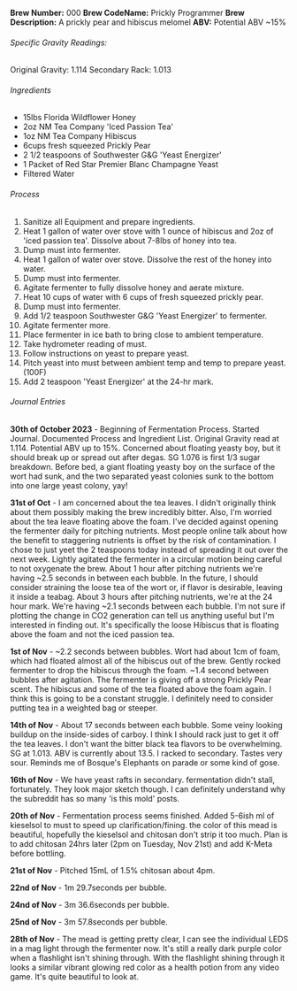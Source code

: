 
**Brew Number:**        000
**Brew CodeName:**      Prickly Programmer
**Brew Description:**   A prickly pear and hibiscus melomel 
**ABV:** Potential ABV ~15%

###### Specific Gravity Readings:

Original Gravity: 1.114
Secondary Rack: 1.013

###### Ingredients
- 15lbs Florida Wildflower Honey
- 2oz NM Tea Company 'Iced Passion Tea'
- 1oz NM Tea Company Hibiscus
- 6cups fresh squeezed Prickly Pear
- 2 1/2 teaspoons of Southwester G&G 'Yeast Energizer'
- 1 Packet of Red Star Premier Blanc Champagne Yeast
- Filtered Water

###### Process
1. Sanitize all Equipment and prepare ingredients.
2. Heat 1 gallon of water over stove with 1 ounce of hibiscus and 2oz of 'iced passion tea'. Dissolve about 7-8lbs of honey into tea.
3. Dump must into fermenter.
4. Heat 1 gallon of water over stove. Dissolve the rest of the honey into water.
5. Dump must into fermenter.
6. Agitate fermenter to fully dissolve honey and aerate mixture.
7. Heat 10 cups of water with 6 cups of fresh squeezed prickly pear.
8. Dump must into fermenter.
9. Add 1/2 teaspoon Southwester G&G 'Yeast Energizer' to fermenter.
10. Agitate fermenter more.
11. Place fermenter in ice bath to bring close to ambient temperature.
12. Take hydrometer reading of must.
13. Follow instructions on yeast to prepare yeast.
14. Pitch yeast into must between ambient temp and temp to prepare yeast. (100F)
15. Add 2 teaspoon 'Yeast Energizer' at the 24-hr mark.

###### Journal Entries

**30th of October 2023** - Beginning of Fermentation Process. Started Journal. Documented Process and Ingredient List. Original Gravity read at 1.114. Potential ABV up to 15%. Concerned about floating yeasty boy, but it should break up or spread out after degas. SG 1.076 is first 1/3 sugar breakdown. Before bed, a giant floating yeasty boy on the surface of the wort had sunk, and the two separated yeast colonies sunk to the bottom into one large yeast colony, yay!

**31st of Oct** - I am concerned about the tea leaves. I didn't originally think about them possibly making the brew incredibly bitter. Also, I'm worried about the tea leave floating above the foam. I've decided against opening the fermenter daily for pitching nutrients. Most people online talk about how the benefit to staggering nutrients is offset by the risk of contamination. I chose to just yeet the 2 teaspoons today instead of spreading it out over the next week. Lightly agitated the fermenter in a circular motion being careful to not oxygenate the brew. About 1 hour after pitching nutrients we're having ~2.5 seconds in between each bubble. In the future, I should consider straining the loose tea of the wort or, if flavor is desirable, leaving it inside a teabag. About 3 hours after pitching nutrients, we're at the 24 hour mark. We're having ~2.1 seconds between each bubble. I'm not sure if plotting the change in CO2 generation can tell us anything useful but I'm interested in finding out. It's specifically the loose Hibiscus that is floating above the foam and not the iced passion tea.

**1st of Nov** - ~2.2 seconds between bubbles. Wort had about 1cm of foam, which had floated almost all of the hibiscus out of the brew. Gently rocked fermenter to drop the hibiscus through the foam. ~1.4 second between bubbles after agitation. The fermenter is giving off a strong Prickly Pear scent. The hibiscus and some of the tea floated above the foam again. I think this is going to be a constant struggle. I definitely need to consider putting tea in a weighted bag or steeper.

**14th of Nov** - About 17 seconds between each bubble. Some veiny looking buildup on the inside-sides of carboy. I think I should rack just to get it off the tea leaves. I don't want the bitter black tea flavors to be overwhelming. SG at 1.013. ABV is currently about 13.5. I racked to secondary. Tastes very sour. Reminds me of Bosque's Elephants on parade or some kind of gose.

**16th of Nov** - We have yeast rafts in secondary. fermentation didn't stall, fortunately. They look major sketch though. I can definitely understand why the subreddit has so many 'is this mold' posts.

**20th of Nov** - Fermentation process seems finished. Added 5-6ish ml of kieselsol to must to speed up clarification/fining. the color of this mead is beautiful, hopefully the kieselsol and chitosan don't strip it too much. Plan is to add chitosan 24hrs later (2pm on Tuesday, Nov 21st) and add K-Meta before bottling.

**21st of Nov** - Pitched 15mL of 1.5% chitosan about 4pm.

**22nd of Nov** - 1m 29.7seconds per bubble.

**24nd of Nov** - 3m 36.6seconds per bubble.

**25nd of Nov** - 3m 57.8seconds per bubble.

**28th of Nov** - The mead is getting pretty clear, I can see the individual LEDS in a mag light through the fermenter now. It's still a really dark purple color when a flashlight isn't shining through. With the flashlight shining through it looks a similar vibrant glowing red color as a health potion from any video game. It's quite beautiful to look at.